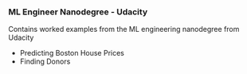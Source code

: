 ### ML Engineer Nanodegree - Udacity

Contains worked examples from the ML engineering nanodegree from Udacity

* Predicting Boston House Prices
* Finding Donors
